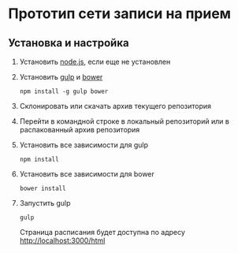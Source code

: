 # Прототип сети записи на прием

## Установка и настройка
1. Установить [node.js](http://nodejs.org), если еще не установлен
1. Установить [gulp](http://gulpjs.com) и [bower](http://bower.io)
   
   ```
   npm install -g gulp bower
   ```
1. Склонировать или скачать архив текущего репозитория
1. Перейти в командной строке в локальный репозиторий или в распакованный архив репозитория 
1. Установить все зависимости для gulp

   ```
   npm install
   ```
1. Установить все зависимости для bower
   
   ```
   bower install
   ```
1. Запустить gulp
   ```
   gulp
   ```
   
   Страница расписания будет доступна по адресу [http://localhost:3000/html](http://localhost:3000/html)
